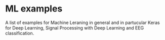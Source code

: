 # ML examples

A list of examples for Machine Leraning in general and in partucular Keras for Deep Learning, Signal Processing with Deep Learning and EEG classification.
